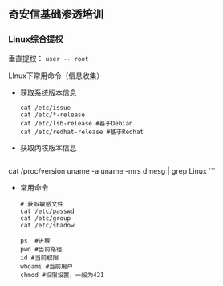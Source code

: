 ## 奇安信基础渗透培训



### Linux综合提权

垂直提权： `user -- root`

LInux下常用命令（信息收集）

- 获取系统版本信息

  ```linux
  cat /etc/issue
  cat /etc/*-release
  cat /etc/lsb-release #基于Debian
  cat /etc/redhat-release #基于Redhat
  ```

-  获取内核版本信息

    ```linux
  cat /proc/version
  uname -a
  uname -mrs
  dmesg | grep Linux
    ```

- 常用命令

  ```linux
  # 获取敏感文件
  cat /etc/passwd
  cat /etc/group
  cat /etc/shadow
  
  ps  #进程
  pwd #当前路径
  id #当前权限
  whoami #当前用户
  chmod #权限设置，一般为421
  ```

  
